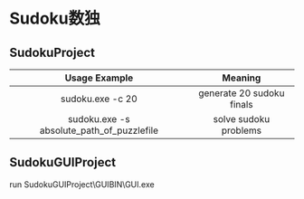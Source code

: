 # Sudoku数独

## SudokuProject

|Usage Example|Meaning|
|:-:|:-:|
|sudoku.exe -c 20|generate 20 sudoku finals|
|sudoku.exe -s absolute_path_of_puzzlefile|solve sudoku problems|

## SudokuGUIProject

run SudokuGUIProject\GUIBIN\GUI.exe
